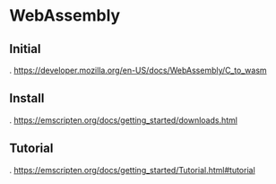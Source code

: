 # WebAssembly

## Initial
. https://developer.mozilla.org/en-US/docs/WebAssembly/C_to_wasm

## Install

. https://emscripten.org/docs/getting_started/downloads.html

## Tutorial

. https://emscripten.org/docs/getting_started/Tutorial.html#tutorial

